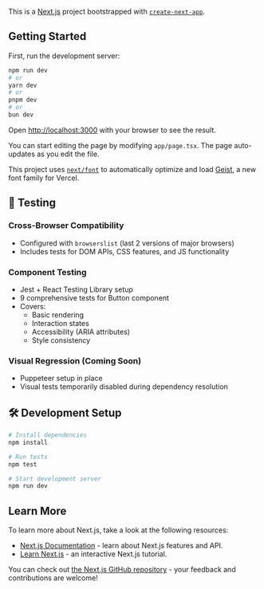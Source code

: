 This is a [Next.js](https://nextjs.org) project bootstrapped with [`create-next-app`](https://nextjs.org/docs/app/api-reference/cli/create-next-app).

## Getting Started

First, run the development server:

```bash
npm run dev
# or
yarn dev
# or
pnpm dev
# or
bun dev
```

Open [http://localhost:3000](http://localhost:3000) with your browser to see the result.

You can start editing the page by modifying `app/page.tsx`. The page auto-updates as you edit the file.

This project uses [`next/font`](https://nextjs.org/docs/app/building-your-application/optimizing/fonts) to automatically optimize and load [Geist](https://vercel.com/font), a new font family for Vercel.

## 🧪 Testing

### Cross-Browser Compatibility
- Configured with `browserslist` (last 2 versions of major browsers)
- Includes tests for DOM APIs, CSS features, and JS functionality

### Component Testing
- Jest + React Testing Library setup
- 9 comprehensive tests for Button component
- Covers:
  - Basic rendering
  - Interaction states
  - Accessibility (ARIA attributes)
  - Style consistency

### Visual Regression (Coming Soon)
- Puppeteer setup in place
- Visual tests temporarily disabled during dependency resolution

## 🛠 Development Setup

```bash
# Install dependencies
npm install

# Run tests
npm test

# Start development server
npm run dev
```

## Learn More

To learn more about Next.js, take a look at the following resources:

- [Next.js Documentation](https://nextjs.org/docs) - learn about Next.js features and API.
- [Learn Next.js](https://nextjs.org/learn) - an interactive Next.js tutorial.

You can check out [the Next.js GitHub repository](https://github.com/vercel/next.js) - your feedback and contributions are welcome!